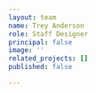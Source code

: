 ```yaml
---
layout: team
name: Trey Anderson
role: Staff Designer
principal: false
image: ''
related_projects: []
published: false

---
```

